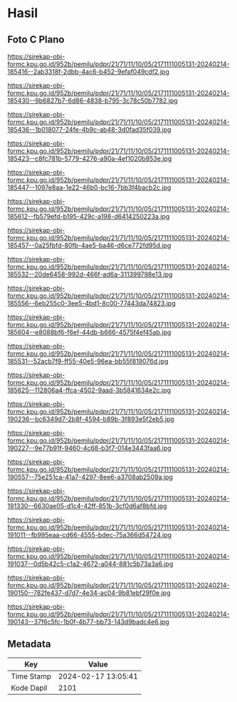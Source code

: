 # Hasil

## Foto C Plano

https://sirekap-obj-formc.kpu.go.id/952b/pemilu/pdpr/21/71/11/10/05/2171111005131-20240214-185416--2ab3318f-2dbb-4ac6-b452-9efaf049cdf2.jpg

https://sirekap-obj-formc.kpu.go.id/952b/pemilu/pdpr/21/71/11/10/05/2171111005131-20240214-185430--9b6827b7-6d86-4838-b795-3c78c50b7782.jpg

https://sirekap-obj-formc.kpu.go.id/952b/pemilu/pdpr/21/71/11/10/05/2171111005131-20240214-185436--1b018077-24fe-4b9c-ab48-3d0fad35f039.jpg

https://sirekap-obj-formc.kpu.go.id/952b/pemilu/pdpr/21/71/11/10/05/2171111005131-20240214-185423--c8fc781b-5779-4276-a90a-4ef1020b853e.jpg

https://sirekap-obj-formc.kpu.go.id/952b/pemilu/pdpr/21/71/11/10/05/2171111005131-20240214-185447--1097e8aa-1e22-46b0-bc16-7bb3f4bacb2c.jpg

https://sirekap-obj-formc.kpu.go.id/952b/pemilu/pdpr/21/71/11/10/05/2171111005131-20240214-185612--fb579efd-b195-429c-a198-d6414250223a.jpg

https://sirekap-obj-formc.kpu.go.id/952b/pemilu/pdpr/21/71/11/10/05/2171111005131-20240214-185457--0a25fbfd-80fb-4ae5-ba46-d6ce772fd95d.jpg

https://sirekap-obj-formc.kpu.go.id/952b/pemilu/pdpr/21/71/11/10/05/2171111005131-20240214-185532--20de6458-992d-466f-ad6a-311399798e13.jpg

https://sirekap-obj-formc.kpu.go.id/952b/pemilu/pdpr/21/71/11/10/05/2171111005131-20240214-185556--6eb255c0-3ee5-4bd1-8c00-77443da74823.jpg

https://sirekap-obj-formc.kpu.go.id/952b/pemilu/pdpr/21/71/11/10/05/2171111005131-20240214-185604--e8088bf6-f6ef-44db-b666-4575f4ef45ab.jpg

https://sirekap-obj-formc.kpu.go.id/952b/pemilu/pdpr/21/71/11/10/05/2171111005131-20240214-185531--52acb7f9-ff55-40e5-96ea-bb55f819076d.jpg

https://sirekap-obj-formc.kpu.go.id/952b/pemilu/pdpr/21/71/11/10/05/2171111005131-20240214-185625--112806a4-ffca-4502-9aad-3b5841634e2c.jpg

https://sirekap-obj-formc.kpu.go.id/952b/pemilu/pdpr/21/71/11/10/05/2171111005131-20240214-190236--bc6349d7-2b8f-4594-b89b-3f893e5f2eb5.jpg

https://sirekap-obj-formc.kpu.go.id/952b/pemilu/pdpr/21/71/11/10/05/2171111005131-20240214-190227--9e77b91f-9460-4c68-b3f7-014e3443faa6.jpg

https://sirekap-obj-formc.kpu.go.id/952b/pemilu/pdpr/21/71/11/10/05/2171111005131-20240214-190557--75e251ca-41a7-4297-8ee6-a3708ab2509a.jpg

https://sirekap-obj-formc.kpu.go.id/952b/pemilu/pdpr/21/71/11/10/05/2171111005131-20240214-191330--6630ae05-d1c4-42ff-851b-3cf0d6af8bfd.jpg

https://sirekap-obj-formc.kpu.go.id/952b/pemilu/pdpr/21/71/11/10/05/2171111005131-20240214-191011--fb995eaa-cd66-4555-bdec-75a366d54724.jpg

https://sirekap-obj-formc.kpu.go.id/952b/pemilu/pdpr/21/71/11/10/05/2171111005131-20240214-191037--0d5b42c5-c1a2-4672-a044-881c5b73a3a6.jpg

https://sirekap-obj-formc.kpu.go.id/952b/pemilu/pdpr/21/71/11/10/05/2171111005131-20240214-190150--782fe437-d7d7-4e34-ac04-9b81ebf29f0e.jpg

https://sirekap-obj-formc.kpu.go.id/952b/pemilu/pdpr/21/71/11/10/05/2171111005131-20240214-190143--37f6c5fc-1b0f-4b77-bb73-143d9badc4e6.jpg


## Metadata

| Key        | Value               |
| ---------- | ------------------- |
| Time Stamp | 2024-02-17 13:05:41 |
| Kode Dapil | 2101                |



